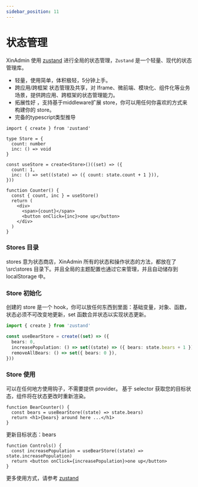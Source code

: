 ```yaml
---
sidebar_position: 11
---
```


# 状态管理

XinAdmin 使用 [zustand](https://zustand.docs.pmnd.rs/) 进行全局的状态管理，`Zustand` 是一个轻量、现代的状态管理库。

- 轻量，使用简单，体积极轻，5分钟上手。
- 跨应用/跨框架 状态管理及共享，对 Iframe、微前端、模块化、组件化等业务场景，提供跨应用、跨框架的状态管理能力。
- 拓展性好 ，支持基于middleware扩展 store，你可以用任何你喜欢的方式来构建你的 store。
- 完备的typescript类型推导

```tsx
import { create } from 'zustand'

type Store = {
  count: number
  inc: () => void
}

const useStore = create<Store>()((set) => ({
  count: 1,
  inc: () => set((state) => ({ count: state.count + 1 })),
}))

function Counter() {
  const { count, inc } = useStore()
  return (
    <div>
      <span>{count}</span>
      <button onClick={inc}>one up</button>
    </div>
  )
}
```

### Stores 目录

stores 意为状态商店，XinAdmin 所有的状态和操作状态的方法，都放在了 \src\stores 目录下。并且全局的主题配置也通过它来管理，并且自动储存到 localStorage 中。


###  Store 初始化

创建的 store 是一个 hook，你可以放任何东西到里面：基础变量，对象、函数，状态必须不可改变地更新，set 函数合并状态以实现状态更新。

```ts
import { create } from 'zustand'

const useBearStore = create((set) => ({
  bears: 0,
  increasePopulation: () => set((state) => ({ bears: state.bears + 1 })),
  removeAllBears: () => set({ bears: 0 }),
}))
```

###  Store 使用
可以在任何地方使用钩子，不需要提供 provider。 基于 selector 获取您的目标状态，组件将在状态更改时重新渲染。

```tsx
function BearCounter() {
  const bears = useBearStore((state) => state.bears)
  return <h1>{bears} around here ...</h1>
}
```

更新目标状态：bears

```tsx
function Controls() {
  const increasePopulation = useBearStore((state) => state.increasePopulation)
  return <button onClick={increasePopulation}>one up</button>
}
```

更多使用方式，请参考 [zustand](https://zustand.docs.pmnd.rs/)

